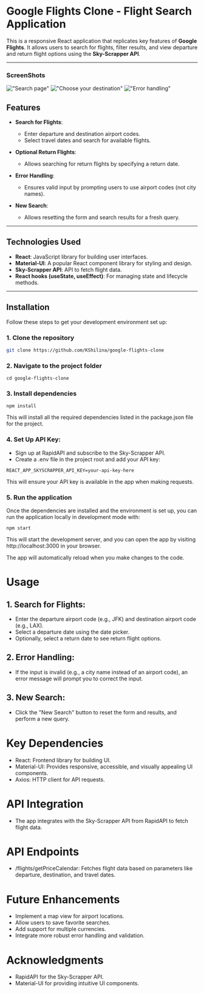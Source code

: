 
# Google Flights Clone - Flight Search Application

This is a responsive React application that replicates key features of **Google Flights**. It allows users to search for flights, filter results, and view departure and return flight options using the **Sky-Scrapper API**.

---
### ScreenShots
!["Search page"](public/docs/search.jpg)
!["Choose your destination"](public/docs/departure:return.jpg)
!["Error handling"](public/docs/handleerror.jpg)

## Features

- **Search for Flights**: 
  - Enter departure and destination airport codes.
  - Select travel dates and search for available flights.
  
- **Optional Return Flights**: 
  - Allows searching for return flights by specifying a return date.
  
- **Error Handling**: 
  - Ensures valid input by prompting users to use airport codes (not city names).
  
- **New Search**: 
  - Allows resetting the form and search results for a fresh query.

---

## Technologies Used

- **React**: JavaScript library for building user interfaces.
- **Material-UI**: A popular React component library for styling and design.
- **Sky-Scrapper API**: API to fetch flight data.
- **React hooks (useState, useEffect)**: For managing state and lifecycle methods.
  
---

## Installation

Follow these steps to get your development environment set up:

### 1. Clone the repository

```bash
git clone https://github.com/KShilina/google-flights-clone

```
### 2. Navigate to the project folder
```
cd google-flights-clone

```
### 3. Install dependencies
```
npm install
```
This will install all the required dependencies listed in the package.json file for the project.

### 4. Set Up API Key:
* Sign up at RapidAPI and subscribe to the Sky-Scrapper API.
* Create a .env file in the project root and add your API key:

```
REACT_APP_SKYSCRAPPER_API_KEY=your-api-key-here
```
This will ensure your API key is available in the app when making requests.

### 5. Run the application
Once the dependencies are installed and the environment is set up, you can run the application locally in development mode with:

```
npm start
```
This will start the development server, and you can open the app by visiting http://localhost:3000 in your browser.

The app will automatically reload when you make changes to the code.


# Usage
## 1. Search for Flights:

* Enter the departure airport code (e.g., JFK) and destination airport code (e.g., LAX).
* Select a departure date using the date picker.
* Optionally, select a return date to see return flight options.

## 2. Error Handling:

* If the input is invalid (e.g., a city name instead of an airport code), an error message will prompt you to correct the input.
## 3. New Search:

* Click the "New Search" button to reset the form and results, and perform a new query.



# Key Dependencies
* React: Frontend library for building UI.
* Material-UI: Provides responsive, accessible, and visually appealing UI components.
* Axios: HTTP client for API requests.


# API Integration
* The app integrates with the Sky-Scrapper API from RapidAPI to fetch flight data.

# API Endpoints
* /flights/getPriceCalendar: Fetches flight data based on parameters like departure, destination, and travel dates.


# Future Enhancements
* Implement a map view for airport locations.
* Allow users to save favorite searches.
* Add support for multiple currencies.
* Integrate more robust error handling and validation.

# Acknowledgments
* RapidAPI for the Sky-Scrapper API.
* Material-UI for providing intuitive UI components.


